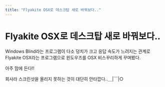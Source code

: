```yaml
---
title: "Flyakite OSX로 데스크탑 새로 바꿔보다.."
---
```

# Flyakite OSX로 데스크탑 새로 바꿔보다..

Windows Blind라는 프로그램이 다소 덩치가 크고 응답 속도가 느려지는 관계로
Flyakite OSX라는 프로그램으로 윈도우즈를 OSX 비스꾸리하게 꾸며봤다.

아주 맘에 든다!!

회사라 스크린샷을 올리지 못하는 것이 대단히 안타깝다..＿|￣|○


